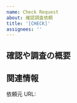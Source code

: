 ```yaml
---
name: Check Request
about: 確認調査依頼
title: '[CHECK]'
assignees: ''
---
```


## 確認や調査の概要

## 関連情報

依頼元 URL: 
